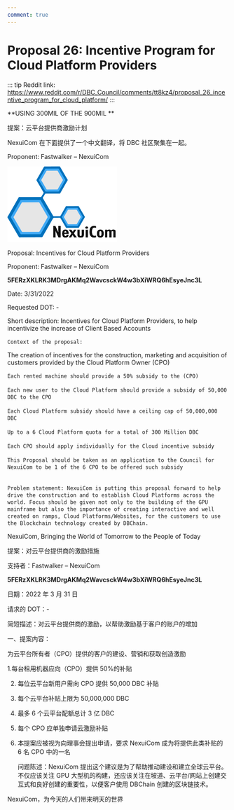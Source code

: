 ```yaml
---
comment: true
---
```


# Proposal 26: Incentive Program for Cloud Platform Providers

::: tip
Reddit link: https://www.reddit.com/r/DBC_Council/comments/tt8kz4/proposal_26_incentive_program_for_cloud_platform/
:::

**USING 300MIL OF THE 900MIL **

提案：云平台提供商激励计划

NexuiCom 在下面提供了一个中文翻译，将 DBC 社区聚集在一起。

Proponent: Fastwalker – NexuiCom

![Bringing the World of Tomorrow to the People of Today](./assets/26.assets/t5tbjk5h0sq81.webp)

Proposal: Incentives for Cloud Platform Providers

Proponent: Fastwalker – NexuiCom

**5FERzXKLRK3MDrgAKMq2WavcsckW4w3bXiWRQ6hEsyeJnc3L**

Date: 3/31/2022

Requested DOT: -

Short description: Incentives for Cloud Platform Providers, to help incentivize the increase of Client Based Accounts

    Context of the proposal:

The creation of incentives for the construction, marketing and acquisition of customers provided by the Cloud Platform Owner (CPO)

    Each rented machine should provide a 50% subsidy to the (CPO)

    Each new user to the Cloud Platform should provide a subsidy of 50,000 DBC to the CPO

    Each Cloud Platform subsidy should have a ceiling cap of 50,000,000 DBC

    Up to a 6 Cloud Platform quota for a total of 300 Million DBC

    Each CPO should apply individually for the Cloud incentive subsidy

    This Proposal should be taken as an application to the Council for NexuiCom to be 1 of the 6 CPO to be offered such subsidy


    Problem statement: NexuiCom is putting this proposal forward to help drive the construction and to establish Cloud Platforms across the world. Focus should be given not only to the building of the GPU mainframe but also the importance of creating interactive and well created on ramps, Cloud Platforms/Websites, for the customers to use the Blockchain technology created by DBChain.

NexuiCom, Bringing the World of Tomorrow to the People of Today

提案：对云平台提供商的激励措施

支持者：Fastwalker – NexuiCom

**5FERzXKLRK3MDrgAKMq2WavcsckW4w3bXiWRQ6hEsyeJnc3L**

日期：2022 年 3 月 31 日

请求的 DOT：-

简短描述：对云平台提供商的激励，以帮助激励基于客户的账户的增加

一、提案内容：

为云平台所有者（CPO）提供的客户的建设、营销和获取创造激励

1.每台租用机器应向（CPO）提供 50%的补贴

2. 每位云平台新用户需向 CPO 提供 50,000 DBC 补贴

3. 每个云平台补贴上限为 50,000,000 DBC

4. 最多 6 个云平台配额总计 3 亿 DBC

5. 每个 CPO 应单独申请云激励补贴

6. 本提案应被视为向理事会提出申请，要求 NexuiCom 成为将提供此类补贴的 6 名 CPO 中的一名

   问题陈述：NexuiCom 提出这个建议是为了帮助推动建设和建立全球云平台。不仅应该关注 GPU 大型机的构建，还应该关注在坡道、云平台/网站上创建交互式和良好创建的重要性，以便客户使用 DBChain 创建的区块链技术。

NexuiCom，为今天的人们带来明天的世界
